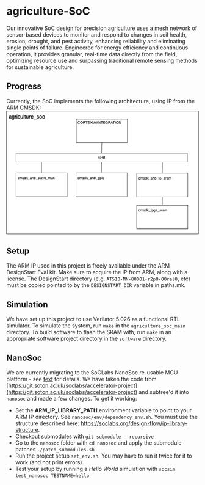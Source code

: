 # agriculture-SoC

Our innovative SoC design for precision agriculture uses a mesh network of sensor-based devices to monitor and respond to changes in soil health, erosion, drought, and pest activity, enhancing reliability and eliminating single points of failure. Engineered for energy efficiency and continuous operation, it provides granular, real-time data directly from the field, optimizing resource use and surpassing traditional remote sensing methods for sustainable agriculture.

## Progress

Currently, the SoC implements the following architecture, using IP from the ARM CMSDK:
![System Architecture](system.png "System Architecture")

## Setup
The ARM IP used in this project is freely available under the ARM DesignStart Eval kit. Make sure to acquire the IP from ARM, along with a license. The DesignStart directory (e.g. `AT510-MN-80001-r2p0-00rel0`, etc) must be copied pointed to by the `DESIGNSTART_DIR` variable in paths.mk.

## Simulation
We have set up this project to use Verilator 5.026 as a functional RTL simulator. To simulate the system, run `make` in the `agriculture_soc_main` directory. To build software to flash the SRAM with, run `make` in an appropriate software project directory in the `software` directory.

## NanoSoc

We are currently migrating to the SoCLabs NanoSoc re-usable MCU platform - see [text](https://soclabs.org/project/nanosoc-re-usable-mcu-platform) for details. We have taken the code from [https://git.soton.ac.uk/soclabs/accelerator-project](https://git.soton.ac.uk/soclabs/accelerator-project) and subtree'd it into `nanosoc` and made a few changes. To get it working:
* Set the **ARM_IP_LIBRARY_PATH** environment variable to point to your ARM IP directory. See `nanosoc/env/dependency_env.sh`. You must use the structure described here: https://soclabs.org/design-flow/ip-library-structure.
* Checkout submodules with `git submodule --recursive`
* Go to the `nanosoc` folder with `cd nanosoc` and apply the submodule patches `./patch_submodules.sh`
* Run the project setup `set_env.sh`. You may have to run it twice for it to work (and not print errors).
* Test your setup by running a *Hello World* simulation with `socsim test_nanosoc TESTNAME=hello`